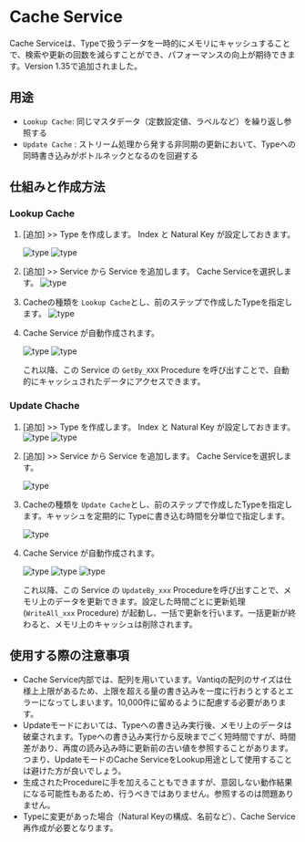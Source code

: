 # Cache Service

Cache Serviceは、Typeで扱うデータを一時的にメモリにキャッシュすることで、検索や更新の回数を減らすことができ、パフォーマンスの向上が期待できます。​ Version 1.35で追加されました。

## 用途
- `Lookup Cache`: 同じマスタデータ（定数設定値、ラベルなど）を繰り返し参照する
- `Update Cache` : ストリーム処理から発する非同期の更新において、Typeへの同時書き込みがボトルネックとなるのを回避する 

## 仕組みと作成方法

### Lookup Cache

1. [追加] >> Type を作成します。 Index と Natural Key が設定しておきます。

    ![type](../../imgs/cache-service/image-001.png)
    ![type](../../imgs/cache-service/image-002.png)

2. [追加] >> Service から Service を追加します。 Cache Serviceを選択します。
    ![type](../../imgs/cache-service/image-003.png)

3. Cacheの種類を `Lookup Cache`とし、前のステップで作成したTypeを指定します。
    ![type](../../imgs/cache-service/image-004.png)

4. Cache Service が自動作成されます。

    ![type](../../imgs/cache-service/image-005.png)
    ![type](../../imgs/cache-service/image-006.png)
    
    これ以降、この Service の `GetBy_XXX` Procedure を呼び出すことで、自動的にキャッシュされたデータにアクセスできます。

### Update Chache

1. [追加] >> Type を作成します。 Index と Natural Key が設定しておきます。
    ![type](../../imgs/cache-service/image-007.png)
    ![type](../../imgs/cache-service/image-008.png)

2. [追加] >> Service から Service を追加します。 Cache Serviceを選択します。

    ![type](../../imgs/cache-service/image-003.png)

3. Cacheの種類を `Update Cache`とし、前のステップで作成したTypeを指定します。キャッシュを定期的に Typeに書き込む時間を分単位で指定します。

    ![type](../../imgs/cache-service/image-009.png)

4. Cache Service が自動作成されます。

    ![type](../../imgs/cache-service/image-010.png)
    ![type](../../imgs/cache-service/image-011.png)
    ![type](../../imgs/cache-service/image-012.png)

    これ以降、この Service の `UpdateBy_xxx` Procedureを呼び出すことで、メモリ上のデータを更新できます。設定した時間ごとに更新処理 (`WriteAll_xxx` Procedure) が起動し、一括で更新を行います。一括更新が終わると、メモリ上のキャッシュは削除されます。

## 使用する際の注意事項

- Cache Service内部では、配列を用いています。Vantiqの配列のサイズは仕様上上限があるため、上限を超える量の書き込みを一度に行おうとするとエラーになってしまいます。10,000件に留めるように配慮する必要があります。
- Updateモードにおいては、Typeへの書き込み実行後、メモリ上のデータは破棄されます。Typeへの書き込み実行から反映までごく短時間ですが、時間差があり、再度の読み込み時に更新前の古い値を参照することがあります。つまり、UpdateモードのCache ServiceをLookup用途として使用することは避けた方が良いでしょう。
- 生成されたProcedureに手を加えることもできますが、意図しない動作結果になる可能性もあるため、行うべきではありません。参照するのは問題ありません。
- Typeに変更があった場合（Natural Keyの構成、名前など）、Cache Service再作成が必要となります。

